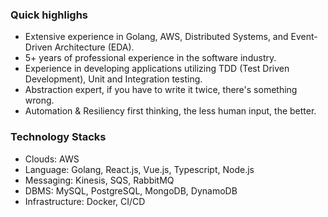 ### Quick highlighs
- Extensive experience in Golang, AWS, Distributed Systems, and Event-Driven Architecture (EDA).
- 5+ years of professional experience in the software industry.
- Experience in developing applications utilizing TDD (Test Driven Development), Unit and Integration testing.
- Abstraction expert, if you have to write it twice, there's something wrong.
- Automation & Resiliency first thinking, the less human input, the better.

### Technology Stacks
- Clouds: AWS
- Language: Golang, React.js, Vue.js, Typescript, Node.js
- Messaging: Kinesis, SQS, RabbitMQ
- DBMS: MySQL, PostgreSQL, MongoDB, DynamoDB
- Infrastructure: Docker, CI/CD
